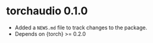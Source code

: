 # torchaudio 0.1.0

* Added a `NEWS.md` file to track changes to the package.
* Depends on {torch} >= 0.2.0
